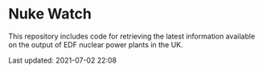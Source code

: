 # Nuke Watch

This repository includes code for retrieving the latest information available on the output of EDF nuclear power plants in the UK.

Last updated: 2021-07-02 22:08